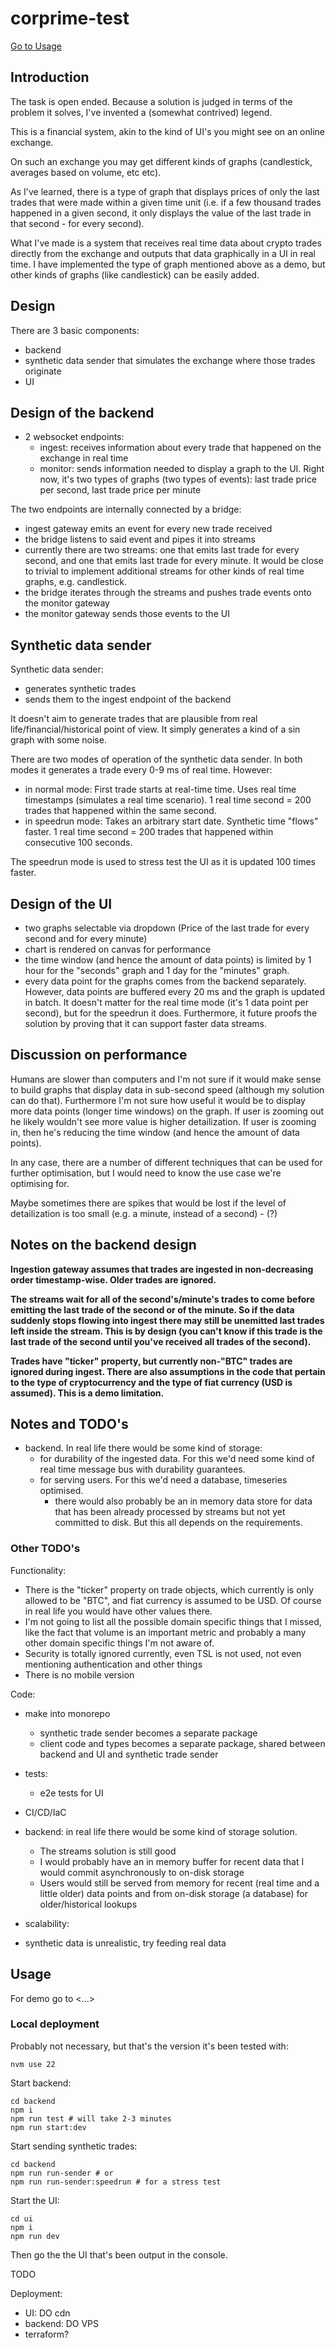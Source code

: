 # corprime-test

[Go to Usage](#usage)

## Introduction

The task is open ended. Because a solution is judged in terms of the problem it solves, I've invented a (somewhat contrived) legend.

This is a financial system, akin to the kind of UI's you might see on an online exchange. 

On such an exchange you may get different kinds of graphs (candlestick, averages based on volume, etc etc). 

As I've learned, there is a type of graph that displays prices of only the last trades that were made within a given time unit (i.e. if a few thousand trades happened in a given second, it only displays the value of the last trade in that second - for every second).

What I've made is a system that receives real time data about crypto trades directly from the exchange and outputs that data graphically in a UI in real time. I have implemented the type of graph mentioned above as a demo, but other kinds of graphs (like candlestick) can be easily added.

## Design

There are 3 basic components:
- backend
- synthetic data sender that simulates the exchange where those trades originate
- UI

## Design of the backend

- 2 websocket endpoints:
    - ingest: receives information about every trade that happened on the exchange in real time
    - monitor: sends information needed to display a graph to the UI. Right now, it's two types of graphs (two types of events):  last trade price per second, last trade price per minute

The two endpoints are internally connected by a bridge:
- ingest gateway emits an event for every new trade received
- the bridge listens to said event and pipes it into streams
- currently there are two streams: one that emits last trade for every second, and one that emits last trade for every minute. It would be close to trivial to implement additional streams for other kinds of real time graphs, e.g. candlestick. 
- the bridge iterates through the streams and pushes trade events onto the monitor gateway
- the monitor gateway sends those events to the UI


## Synthetic data sender

Synthetic data sender:
- generates synthetic trades
- sends them to the ingest endpoint of the backend

It doesn't aim to generate trades that are plausible from real life/financial/historical point of view. It simply generates a kind of a sin graph with some noise.

There are two modes of operation of the synthetic data sender. In both modes it generates a trade every 0-9 ms of real time. However:
- in normal mode: First trade starts at real-time time. Uses real time timestamps (simulates a real time scenario). 1 real time second = 200 trades that happened within the same second.
- in speedrun mode: Takes an arbitrary start date. Synthetic time "flows" faster. 1 real time second = 200 trades that happened within consecutive 100 seconds.

The speedrun mode is used to stress test the UI as it is updated 100 times faster.

## Design of the UI

- two graphs selectable via dropdown (Price of the last trade for every second and for every minute)
- chart is rendered on canvas for performance
- the time window (and hence the amount of data points) is limited by 1 hour for the "seconds" graph and 1 day for the "minutes" graph. 
- every data point for the graphs comes from the backend separately. However, data points are buffered every 20 ms and the graph is updated in batch. It doesn't matter for the real time mode (it's 1 data point per second), but for the speedrun it does. Furthermore, it future proofs the solution by proving that it can support faster data streams.

## Discussion on performance

Humans are slower than computers and I'm not sure if it would make sense to build graphs that display data in sub-second speed (although my solution can do that).
Furthermore I'm not sure how useful it would be to display more data points (longer time windows) on the graph. If user is zooming out he likely wouldn't see more value is higher detailization. If user is zooming in, then he's reducing the time window (and hence the amount of data points).

In any case, there are a number of different techniques that can be used for further optimisation, but I would need to know the use case we're optimising for.

Maybe sometimes there are spikes that would be lost if the level of detailization is too small (e.g. a minute, instead of a second) - (?)

## Notes on the backend design

**Ingestion gateway assumes that trades are ingested in non-decreasing order timestamp-wise. Older trades are ignored.**

**The streams wait for all of the second's/minute's trades to come before emitting the last trade of the second or of the minute. So if the data suddenly stops flowing into ingest there may still be unemitted last trades left inside the stream. This is by design (you can't know if this trade is the last trade of the second until you've received all trades of the second).**

**Trades have "ticker" property, but currently non-"BTC" trades are ignored during ingest. There are also assumptions in the code that pertain to the type of cryptocurrency and the type of fiat currency (USD is assumed). This is a demo limitation.**

## Notes and TODO's
- backend. In real life there would be some kind of storage:
    - for durability of the ingested data. For this we'd need some kind of real time message bus with durability guarantees.
    - for serving users. For this we'd need a database, timeseries optimised.
        - there would also probably be an in memory data store for data that has been already processed by streams but not yet committed to disk. But this all depends on the requirements.

### Other TODO's
Functionality:
- There is the "ticker" property on trade objects, which currently is only allowed to be "BTC", and fiat currency is assumed to be USD. Of course in real life you would have other values there.
- I'm not going to list all the possible domain specific things that I missed, like the fact that volume is an important metric and probably a many other domain specific things I'm not aware of. 
- Security is totally ignored currently, even TSL is not used, not even mentioning authentication and other things
- There is no mobile version


Code:
- make into monorepo
    - synthetic trade sender becomes a separate package
    - client code and types becomes a separate package, shared between backend and UI and synthetic trade sender
- tests:
    - e2e tests for UI
- CI/CD/IaC


- backend: in real life there would be some kind of storage solution. 
    - The streams solution is still good
    - I would probably have an in memory buffer for recent data that I would commit asynchronously to on-disk storage 
    - Users would still be served from memory for recent (real time and a little older) data points and from on-disk storage (a database) for older/historical lookups
- scalability: 
- synthetic data is unrealistic, try feeding real data


## Usage

For demo go to  <...>


### Local deployment
Probably not necessary, but that's the version it's been tested with:
```
nvm use 22 
```
Start backend:
```
cd backend
npm i
npm run test # will take 2-3 minutes
npm run start:dev
```
Start sending synthetic trades:
```
cd backend
npm run run-sender # or 
npm run run-sender:speedrun # for a stress test
```
Start the UI:
```
cd ui
npm i
npm run dev
```

Then go the the UI that's been output in the console.


TODO

Deployment:
- UI: DO cdn 
- backend: DO VPS
- terraform?

